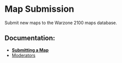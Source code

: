 # Map Submission
Submit new maps to the Warzone 2100 maps database.

## Documentation:
- **[Submitting a Map](docs/submit_map.md)**
- [Moderators](docs/moderators.md)
